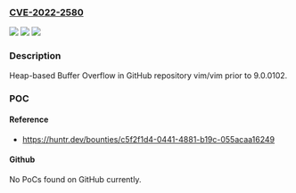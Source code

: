 ### [CVE-2022-2580](https://cve.mitre.org/cgi-bin/cvename.cgi?name=CVE-2022-2580)
![](https://img.shields.io/static/v1?label=Product&message=vim%2Fvim&color=blue)
![](https://img.shields.io/static/v1?label=Version&message=n%2Fa&color=blue)
![](https://img.shields.io/static/v1?label=Vulnerability&message=CWE-122%20Heap-based%20Buffer%20Overflow&color=brighgreen)

### Description

Heap-based Buffer Overflow in GitHub repository vim/vim prior to 9.0.0102.

### POC

#### Reference
- https://huntr.dev/bounties/c5f2f1d4-0441-4881-b19c-055acaa16249

#### Github
No PoCs found on GitHub currently.

